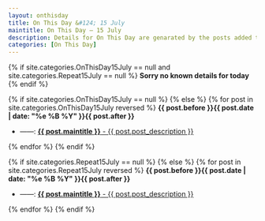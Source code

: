 ```yaml
---
layout: onthisday
title: On This Day &#124; 15 July
maintitle: On This Day — 15 July
description: Details for On This Day are genarated by the posts added to the website so the content is subject to changes/updates over time.
categories: [On This Day]
---
```


{% if site.categories.OnThisDay15July == null and site.categories.Repeat15July == null %}
<strong>Sorry no known details for today</strong>
{% endif %}

{% if site.categories.OnThisDay15July == null %}
{% else %}
{% for post in site.categories.OnThisDay15July reversed %}
<strong>{{ post.before }}{{ post.date | date: "%e %B %Y" }}{{ post.after }}</strong>
<ul>
<li> ——: <a href="{{ post.url }}"><strong>{{ post.maintitle }}</strong> - {{ post.post_description }}</a></li>
</ul>
{% endfor %}
{% endif %}

{% if site.categories.Repeat15July == null %}
{% else %}
{% for post in site.categories.Repeat15July reversed %}
<strong>{{ post.before }}{{ post.date | date: "%e %B %Y" }}{{ post.after }}</strong>
<ul>
<li> ——: <a href="{{ post.url }}"><strong>{{ post.maintitle }}</strong> - {{ post.post_description }}</a></li>
</ul>
{% endfor %}
{% endif %}
